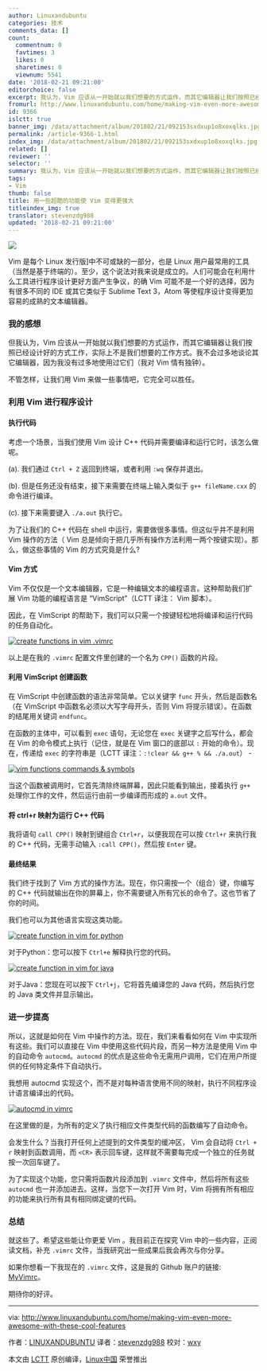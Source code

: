 ```yaml
---
author: Linuxandubuntu
categories: 技术
comments_data: []
count:
  commentnum: 0
  favtimes: 3
  likes: 0
  sharetimes: 0
  viewnum: 5541
date: '2018-02-21 09:21:00'
editorchoice: false
excerpt: 我认为，Vim 应该从一开始就以我们想要的方式运作，而其它编辑器让我们按照已经设计好的方式工作，实际上不是我们想要的工作方式。
fromurl: http://www.linuxandubuntu.com/home/making-vim-even-more-awesome-with-these-cool-features
id: 9366
islctt: true
banner_img: /data/attachment/album/201802/21/092153sxdxup1o8xoxqlks.jpg
permalink: /article-9366-1.html
index_img: /data/attachment/album/201802/21/092153sxdxup1o8xoxqlks.jpg.thumb.jpg
related: []
reviewer: ''
selector: ''
summary: 我认为，Vim 应该从一开始就以我们想要的方式运作，而其它编辑器让我们按照已经设计好的方式工作，实际上不是我们想要的工作方式。
tags:
- Vim
thumb: false
title: 用一些超酷的功能使 Vim 变得更强大
titleindex_img: true
translator: stevenzdg988
updated: '2018-02-21 09:21:00'
---
```


![](/data/attachment/album/201802/21/092153sxdxup1o8xoxqlks.jpg)


Vim 是每个 Linux 发行版]中不可或缺的一部分，也是 Linux 用户最常用的工具（当然是基于终端的）。至少，这个说法对我来说是成立的。人们可能会在利用什么工具进行程序设计更好方面产生争议，的确 Vim 可能不是一个好的选择，因为有很多不同的 IDE 或其它类似于 Sublime Text 3，Atom 等使程序设计变得更加容易的成熟的文本编辑器。


### 我的感想


但我认为，Vim 应该从一开始就以我们想要的方式运作，而其它编辑器让我们按照已经设计好的方式工作，实际上不是我们想要的工作方式。我不会过多地谈论其它编辑器，因为我没有过多地使用过它们（我对 Vim 情有独钟）。


不管怎样，让我们用 Vim 来做一些事情吧，它完全可以胜任。


### 利用 Vim 进行程序设计


#### 执行代码


考虑一个场景，当我们使用 Vim 设计 C++ 代码并需要编译和运行它时，该怎么做呢。


(a). 我们通过 `Ctrl + Z` 返回到终端，或者利用 `:wq` 保存并退出。


(b). 但是任务还没有结束，接下来需要在终端上输入类似于 `g++ fileName.cxx` 的命令进行编译。


(c). 接下来需要键入 `./a.out` 执行它。


为了让我们的 C++ 代码在 shell 中运行，需要做很多事情。但这似乎并不是利用 Vim 操作的方法（ Vim 总是倾向于把几乎所有操作方法利用一两个按键实现）。那么，做这些事情的 Vim 的方式究竟是什么?


#### Vim 方式


Vim 不仅仅是一个文本编辑器，它是一种编辑文本的编程语言。这种帮助我们扩展 Vim 功能的编程语言是 “VimScript”（LCTT 译注： Vim 脚本）。


因此，在 VimScript 的帮助下，我们可以只需一个按键轻松地将编译和运行代码的任务自动化。


[![create functions in vim .vimrc](/data/attachment/album/201802/21/092153qfitt02ftv2ppz0u.png)](http://www.linuxandubuntu.com/uploads/2/1/1/5/21152474/vim_orig.png)


以上是在我的 `.vimrc` 配置文件里创建的一个名为 `CPP()` 函数的片段。


#### 利用 VimScript 创建函数


在 VimScript 中创建函数的语法非常简单。它以关键字 `func` 开头，然后是函数名（在 VimScript 中函数名必须以大写字母开头，否则 Vim 将提示错误）。在函数的结尾用关键词 `endfunc`。


在函数的主体中，可以看到 `exec` 语句，无论您在 `exec` 关键字之后写什么，都会在 Vim 的命令模式上执行（记住，就是在 Vim 窗口的底部以 `:` 开始的命令）。现在，传递给 `exec` 的字符串是（LCTT 译注：`:!clear && g++ % && ./a.out`） -


[![vim functions commands & symbols](/data/attachment/album/201802/21/092153w9ll2l5glc2332cr.png)](http://www.linuxandubuntu.com/uploads/2/1/1/5/21152474/vim_1_orig.png)


当这个函数被调用时，它首先清除终端屏幕，因此只能看到输出，接着执行 `g++` 处理你工作的文件，然后运行由前一步编译而形成的 `a.out` 文件。


#### 将 ctrl+r 映射为运行 C++ 代码


我将语句 `call CPP()` 映射到键组合 `Ctrl+r`，以便我现在可以按 `Ctrl+r` 来执行我的 C++ 代码，无需手动输入 `:call CPP()`，然后按 `Enter` 键。


#### 最终结果


我们终于找到了 Vim 方式的操作方法。现在，你只需按一个（组合）键，你编写的 C++ 代码就输出在你的屏幕上，你不需要键入所有冗长的命令了。这也节省了你的时间。


我们也可以为其他语言实现这类功能。


[![create function in vim for python](/data/attachment/album/201802/21/092154p3t3b1eweh761g13.png)](http://www.linuxandubuntu.com/uploads/2/1/1/5/21152474/vim_2_orig.png)


对于Python：您可以按下 `Ctrl+e` 解释执行您的代码。


[![create function in vim for java](/data/attachment/album/201802/21/092154idydnd723dunqeve.png)](http://www.linuxandubuntu.com/uploads/2/1/1/5/21152474/vim_3_orig.png)


对于Java：您现在可以按下 `Ctrl+j`，它将首先编译您的 Java 代码，然后执行您的 Java 类文件并显示输出。


### 进一步提高


所以，这就是如何在 Vim 中操作的方法。现在，我们来看看如何在 Vim 中实现所有这些。我们可以直接在 Vim 中使用这些代码片段，而另一种方法是使用 Vim 中的自动命令 `autocmd`。`autocmd` 的优点是这些命令无需用户调用，它们在用户所提供的任何特定条件下自动执行。


我想用 autocmd 实现这个，而不是对每种语言使用不同的映射，执行不同程序设计语言编译出的代码。


[![autocmd in vimrc](/data/attachment/album/201802/21/092154u3lkcdqwoohw6r60.png)](http://www.linuxandubuntu.com/uploads/2/1/1/5/21152474/vim_4_orig.png)


在这里做的是，为所有的定义了执行相应文件类型代码的函数编写了自动命令。


会发生什么？当我打开任何上述提到的文件类型的缓冲区， Vim 会自动将 `Ctrl + r` 映射到函数调用，而 `<CR>` 表示回车键，这样就不需要每完成一个独立的任务就按一次回车键了。


为了实现这个功能，您只需将函数片段添加到 `.vimrc` 文件中，然后将所有这些 `autocmd` 也一并添加进去。这样，当您下一次打开 Vim 时，Vim 将拥有所有相应的功能来执行所有具有相同绑定键的代码。


### 总结


就这些了。希望这些能让你更爱 Vim 。我目前正在探究 Vim 中的一些内容，正阅读文档，补充 `.vimrc` 文件，当我研究出一些成果后我会再次与你分享。


如果你想看一下我现在的 `.vimrc` 文件，这是我的 Github 账户的链接: [MyVimrc](https://github.com/phenomenal-ab/VIm-Configurations/blob/master/.vimrc)。


期待你的好评。




---


via: <http://www.linuxandubuntu.com/home/making-vim-even-more-awesome-with-these-cool-features>


作者：[LINUXANDUBUNTU](http://www.linuxandubuntu.com) 译者：[stevenzdg988](https://github.com/stevenzdg988) 校对：[wxy](https://github.com/wxy)


本文由 [LCTT](https://github.com/LCTT/TranslateProject) 原创编译，[Linux中国](https://linux.cn/) 荣誉推出